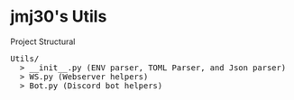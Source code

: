 # jmj30's Utils

Project Structural

<pre>Utils/<br>  > __init__.py (ENV parser, TOML Parser, and Json parser)<br>  > WS.py (Webserver helpers)<br>  > Bot.py (Discord bot helpers)<br></pre>
